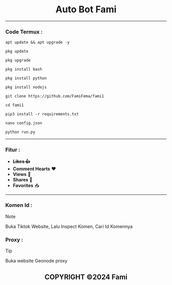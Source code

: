 <h1 align="center">Auto Bot Fami</h1>

----

### Code Termux :
``` 
apt update && apt upgrade -y
```
```
pkg update
```
```
pkg upgrade
```
```
pkg install bash
```
```
pkg install python
```
```
pkg install nodejs
```
```
git clone https://github.com/FamiFema/fami1
```
```
cd fami1
```
```
pip3 install -r requirements.txt
```
```
nano config.json
```
```
python run.py
```

----

### Fitur :
 * **~~Likes 👍~~**
 * **Comment Hearts** ❤️
 * **Views** 👀
 * **Shares** 🔗
 * **Favorites** 📥

----

### Komen Id :
> [!NOTE]
> Buka Tiktok Website, Lalu Inspect Komen, Cari Id Komennya

### Proxy :
> [!TIP]
> Buka website Geonode proxy

<h2 align="center">COPYRIGHT ©2024 Fami</h2>
